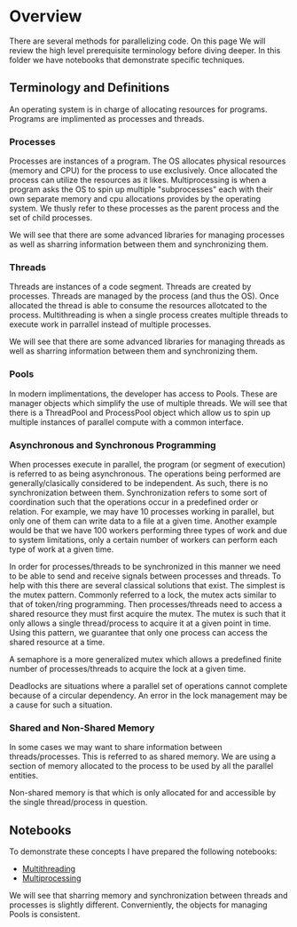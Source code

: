 # Overview

There are several methods for parallelizing code. On this page We will review the high level prerequisite terminology before diving deeper. In this folder we have notebooks that demonstrate specific techniques. 

## Terminology and Definitions

An operating system is in charge of allocating resources for programs. Programs are implimented as processes and threads.

### Processes
Processes are instances of a program. The OS allocates physical resources (memory and CPU)  for the process to use exclusively. Once allocated the process can utilize the resources as it likes. Multiprocessing is when a program asks the OS to spin up multiple "subprocesses" each with their own separate memory and cpu allocations provides by the operating system. We thusly refer to these processes as the parent process and the set of child processes.

We will see that there are some advanced libraries for managing processes as well as sharring information between them and synchronizing them.

### Threads
Threads are instances of a code segment. Threads are created by processes. Threads are managed by the process (and thus the OS). Once allocated the thread is able to consume the resources allotcated to the process. Multithreading is when a single process creates multiple threads to execute work in parrallel instead of multiple processes.

We will see that there are some advanced libraries for managing threads as well as sharring information between them and synchronizing them.

### Pools
In modern implimentations, the developer has access to Pools. These are manager objects which simplify the use of multiple threads. We will see that there is a ThreadPool and ProcessPool object which allow us to spin up multiple instances of parallel compute with a common interface.

### Asynchronous and Synchronous Programming
When processes execute in parallel, the program (or segment of execution) is referred to as being asynchronous. The operations being performed are generally/clasically considered to be independent. As such, there is no synchronization between them. Synchronization refers to some sort of coordination such that the operations occur in a predefined order or relation. For example, we may have 10 processes working in parallel, but only one of them can write data to a file at a given time. Another example would be that we have 100 workers performing three types of work and due to system limitations, only a certain number of workers can perform each type of work at a given time.

In order for processes/threads to be synchronized in this manner we need to be able to send and receive signals between processes and threads. To help with this there are several classical solutions that exist. The simplest is the mutex pattern. Commonly referred to a lock, the mutex acts similar to that of token/ring programming. Then processes/threads need to access a shared resource they must first acquire the mutex. The mutex is such that it only allows a single thread/process to acquire it at a given point in time. Using this pattern, we guarantee that only one process can access the shared resource at a time. 

A semaphore is a more generalized mutex which allows a predefined finite number of processes/threads to acquire the lock at a given time.

Deadlocks are situations where a parallel set of operations cannot complete because of a circular dependency. An error in the lock management may be a cause for such a situation.

### Shared and Non-Shared Memory
In some cases we may want to share information between threads/processes. This is referred to as shared memory. We are using a section of memory allocated to the process to be used by all the parallel entities.

Non-shared memory is that which is only allocated for and accessible by the single thread/process in question.

## Notebooks
To demonstrate these concepts I have prepared the following notebooks:

- [Multithreading]()
- [Multiprocessing]()

We will see that sharring memory and synchronization between threads and processes is slightly different. Converniently, the objects for managing Pools is consistent.
